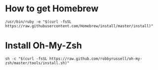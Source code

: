 # How to get Homebrew #
`/usr/bin/ruby -e "$(curl -fsSL https://raw.githubusercontent.com/Homebrew/install/master/install)"`

# Install Oh-My-Zsh #
`sh -c "$(curl -fsSL https://raw.github.com/robbyrussell/oh-my-zsh/master/tools/install.sh)"`
